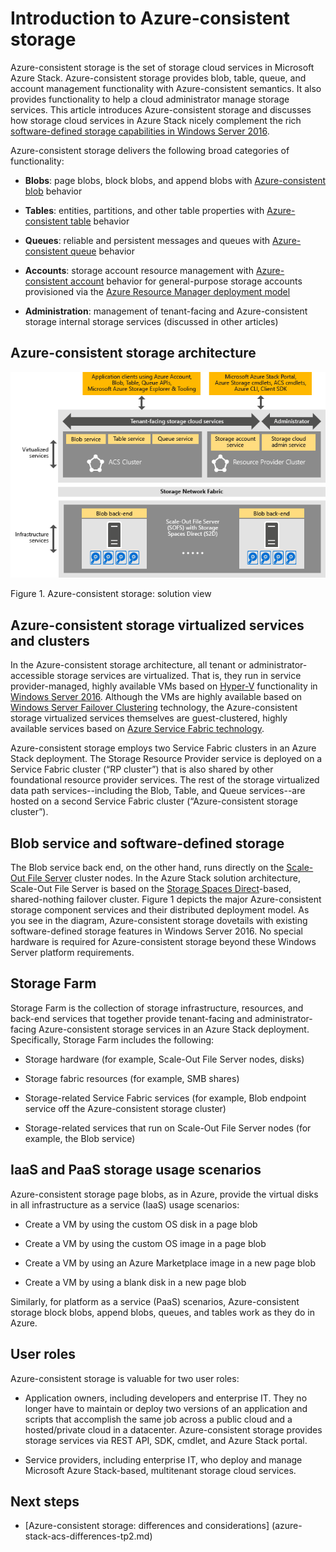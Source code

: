 <properties
	pageTitle="Introduction to Azure-consistent storage  | Microsoft Azure"
	description="Learn about Azure-consistent storage"
	services="azure-stack"
	documentationCenter=""
	authors="AniAnirudh"
	manager="darmour"
	editor=""/>

<tags
	ms.service="azure-stack"
	ms.workload="na"
	ms.tgt_pltfrm="na"
	ms.devlang="na"
	ms.topic="get-started-article"
	ms.date="09/26/2016"
	ms.author="anirudha"/>

# Introduction to Azure-consistent storage
Azure-consistent storage is the set of storage cloud services in
Microsoft Azure Stack. Azure-consistent storage provides blob, table, queue, and account
management functionality with Azure-consistent semantics. It also provides functionality to
help a cloud administrator manage storage services. This article introduces
Azure-consistent storage and discusses how storage cloud services in Azure
Stack nicely complement the rich [software-defined storage
capabilities in Windows Server
2016](https://blogs.technet.microsoft.com/windowsserver/2016/04/14/ten-reasons-youll-love-windows-server-2016-5-software-defined-storage/).

Azure-consistent storage delivers the following broad categories of functionality:

- **Blobs**: page blobs, block blobs, and append blobs with
    [Azure-consistent
    blob](https://msdn.microsoft.com/library/azure/dd179355.aspx#Anchor_1)
    behavior

- **Tables**: entities, partitions, and other table properties with
    [Azure-consistent
    table](https://msdn.microsoft.com/library/azure/dd179355.aspx#Anchor_3)
    behavior

- **Queues**: reliable and persistent messages and queues with
    [Azure-consistent
    queue](https://msdn.microsoft.com/library/azure/dd179355.aspx#Anchor_2)
    behavior

- **Accounts**: storage account resource management with
    [Azure-consistent
    account](https://azure.microsoft.com/documentation/articles/storage-create-storage-account/)
    behavior for general-purpose storage accounts provisioned via the [Azure
    Resource Manager deployment
    model](https://azure.microsoft.com/documentation/articles/resource-manager-deployment-model/)

- **Administration**: management of tenant-facing and Azure-consistent storage internal
    storage services (discussed in other articles)

<span id="_Toc386544160" class="anchor"><span id="_Toc389466733" class="anchor"><span id="_Toc433223833" class="anchor"></span></span></span>
## Azure-consistent storage architecture

![Azure Stack storage: solution view](./media/azure-stack-storage-overview/acs-solution-view.png)

<span id="_Ref428549771" class="anchor"></span>Figure 1. Azure-consistent
storage: solution view

## Azure-consistent storage virtualized services and clusters

In the Azure-consistent storage architecture, all tenant or administrator-accessible  storage
services are virtualized. That is, they run in service provider-managed,
highly available VMs based on
[Hyper-V](https://technet.microsoft.com/library/dn765471.aspx)
functionality in [Windows Server
2016](http://www.microsoft.com/server-cloud/products/windows-server-2016/).
Although the VMs are highly available based on [Windows Server Failover
Clustering](https://technet.microsoft.com/library/dn765474.aspx)
technology, the Azure-consistent storage virtualized services themselves are guest-clustered,
highly available services based on [Azure Service Fabric
technology](http://azure.microsoft.com/campaigns/service-fabric/).

Azure-consistent storage employs two Service Fabric clusters in an Azure Stack deployment.
The Storage Resource Provider service is deployed on a Service Fabric
cluster (“RP cluster”) that is also shared by other foundational
resource provider services. The rest of the storage virtualized data path
services--including the Blob, Table, and Queue services--are hosted on
a second Service Fabric cluster (“Azure-consistent storage cluster”).

## Blob service and software-defined storage

The Blob service back end, on the other hand, runs directly on the
[Scale-Out File Server](https://technet.microsoft.com/library/hh831349.aspx)
cluster nodes. In the Azure Stack solution architecture, Scale-Out File Server is
based on the [Storage Spaces Direct](https://technet.microsoft.com/library/mt126109.aspx)-based,
shared-nothing failover cluster. Figure 1 depicts the major Azure-consistent storage
component services and their distributed deployment model. As you see in
the diagram, Azure-consistent storage dovetails with existing software-defined storage features in Windows Server 2016. No special
hardware is required for Azure-consistent storage beyond these Windows Server platform
requirements.

## Storage Farm

Storage Farm is the collection of storage infrastructure, resources, and
back-end services that together provide tenant-facing and administrator-facing
Azure-consistent storage services in an Azure Stack deployment. Specifically, Storage Farm includes the following:

- Storage hardware (for example, Scale-Out File Server nodes, disks)

- Storage fabric resources (for example, SMB shares)

- Storage-related Service Fabric services (for example, Blob endpoint service
    off the Azure-consistent storage cluster)

- Storage-related services that run on Scale-Out File Server nodes (for example, the Blob service)

## IaaS and PaaS storage usage scenarios

Azure-consistent storage page blobs, as in Azure, provide the virtual disks in all
infrastructure as a service (IaaS) usage scenarios:

- Create a VM by using the custom OS disk in a page blob

- Create a VM by using the custom OS image in a page blob

- Create a VM by using an Azure Marketplace image in a new page blob

- Create a VM by using a blank disk in a new page blob

Similarly, for platform as a service (PaaS) scenarios, Azure-consistent storage block blobs,
append blobs, queues, and tables work as they do in Azure.

## User roles


Azure-consistent storage is valuable for two user roles:

- Application owners, including developers and enterprise IT. They no
    longer have to maintain or deploy two versions of an application
    and scripts that accomplish the same job across a public cloud and
    a hosted/private cloud in a datacenter. Azure-consistent storage provides storage services via REST API, SDK, cmdlet, and Azure Stack portal.

- Service providers, including enterprise IT, who deploy and manage
    Microsoft Azure Stack-based, multitenant storage cloud
    services.

## Next steps


- <span id="Concepts" class="anchor"></span> [Azure-consistent storage:
    differences and considerations] (azure-stack-acs-differences-tp2.md)
